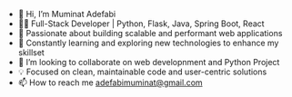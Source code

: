 - 👋 Hi, I’m Muminat Adefabi
- 👨‍💻 Full-Stack Developer | Python, Flask, Java, Spring Boot, React
- 🔧 Passionate about building scalable and performant web applications
- 🌱 Constantly learning and exploring new technologies to enhance my skillset
- 💞️ I’m looking to collaborate on web developnment and Python Project
- 💡 Focused on clean, maintainable code and user-centric solutions
- 📫 How to reach me adefabimuminat@gmail.com

<!---
Mhee-narh2328/Mhee-narh2328 is a ✨ special ✨ repository because its `README.md` (this file) appears on your GitHub profile.
You can click the Preview link to take a look at your changes.
--->
